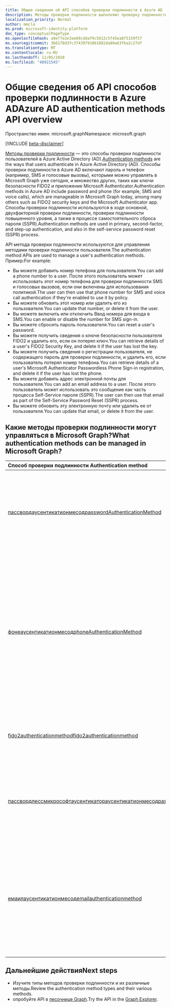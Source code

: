 ```yaml
---
title: Общие сведения об API способов проверки подлинности в Azure AD
description: Методы проверки подлинности выполняют проверку подлинности пользователей в Azure AD.
localization_priority: Normal
author: mmcla
ms.prod: microsoft-identity-platform
doc_type: conceptualPageType
ms.openlocfilehash: a9ef7e2e3ae69cddaf9c5812c5f45ea8f5159f57
ms.sourcegitcommit: 366178d3fc37439791061082da80a63fba2c27df
ms.translationtype: MT
ms.contentlocale: ru-RU
ms.lasthandoff: 11/05/2020
ms.locfileid: "48921545"
---
```

# <a name="azure-ad-authentication-methods-api-overview"></a><span data-ttu-id="09d4b-103">Общие сведения об API способов проверки подлинности в Azure AD</span><span class="sxs-lookup"><span data-stu-id="09d4b-103">Azure AD authentication methods API overview</span></span>

<span data-ttu-id="09d4b-104">Пространство имен: microsoft.graph</span><span class="sxs-lookup"><span data-stu-id="09d4b-104">Namespace: microsoft.graph</span></span>

[!INCLUDE [beta-disclaimer](../../includes/beta-disclaimer.md)]

<span data-ttu-id="09d4b-105">[Методы проверки подлинности](/azure/active-directory/authentication/concept-authentication-methods) — это способы проверки подлинности пользователей в Azure Active Directory (AD).</span><span class="sxs-lookup"><span data-stu-id="09d4b-105">[Authentication methods](/azure/active-directory/authentication/concept-authentication-methods) are the ways that users authenticate in Azure Active Directory (AD).</span></span> <span data-ttu-id="09d4b-106">Способы проверки подлинности в Azure AD включают пароль и телефон (например, SMS и голосовые вызовы), которыми можно управлять в Microsoft Graph уже сегодня, и множество других, таких как ключи безопасности FIDO2 и приложение Microsoft Authenticator.</span><span class="sxs-lookup"><span data-stu-id="09d4b-106">Authentication methods in Azure AD include password and phone (for example, SMS and voice calls), which are manageable in Microsoft Graph today, among many others such as FIDO2 security keys and the Microsoft Authenticator app.</span></span> <span data-ttu-id="09d4b-107">Способы проверки подлинности используются в ходе основной, двухфакторной проверки подлинности, проверки подлинности повышенного уровня, а также в процессе самостоятельного сброса пароля (SSPR).</span><span class="sxs-lookup"><span data-stu-id="09d4b-107">Authentication methods are used in primary, second-factor, and step-up authentication, and also in the self-service password reset (SSPR) process.</span></span>

<span data-ttu-id="09d4b-108">API метода проверки подлинности используются для управления методами проверки подлинности пользователя.</span><span class="sxs-lookup"><span data-stu-id="09d4b-108">The authentication method APIs are used to manage a user's authentication methods.</span></span> <span data-ttu-id="09d4b-109">Пример:</span><span class="sxs-lookup"><span data-stu-id="09d4b-109">For example:</span></span>

* <span data-ttu-id="09d4b-110">Вы можете добавить номер телефона для пользователя.</span><span class="sxs-lookup"><span data-stu-id="09d4b-110">You can add a phone number to a user.</span></span> <span data-ttu-id="09d4b-111">После этого пользователь может использовать этот номер телефона для проверки подлинности SMS и голосовых вызовов, если они включены для использования политикой.</span><span class="sxs-lookup"><span data-stu-id="09d4b-111">The user can then use that phone number for SMS and voice call authentication if they're enabled to use it by policy.</span></span>
* <span data-ttu-id="09d4b-112">Вы можете обновить этот номер или удалить его из пользователя.</span><span class="sxs-lookup"><span data-stu-id="09d4b-112">You can update that number, or delete it from the user.</span></span>
* <span data-ttu-id="09d4b-113">Вы можете включить или отключить Ввод номера для входа в SMS.</span><span class="sxs-lookup"><span data-stu-id="09d4b-113">You can enable or disable the number for SMS sign-in.</span></span>
* <span data-ttu-id="09d4b-114">Вы можете сбросить пароль пользователя.</span><span class="sxs-lookup"><span data-stu-id="09d4b-114">You can reset a user's password.</span></span>
* <span data-ttu-id="09d4b-115">Вы можете получить сведения о ключе безопасности пользователя FIDO2 и удалить его, если он потерял ключ.</span><span class="sxs-lookup"><span data-stu-id="09d4b-115">You can retrieve details of a user's FIDO2 Security Key, and delete it if the user has lost the key.</span></span>
* <span data-ttu-id="09d4b-116">Вы можете получить сведения о регистрации пользователя, не содержащего пароль для проверки подлинности, и удалить его, если пользователь потерял номер телефона.</span><span class="sxs-lookup"><span data-stu-id="09d4b-116">You can retrieve details of a user's Microsoft Authenticator Passwordless Phone Sign-in registration, and delete it if the user has lost the phone.</span></span>
* <span data-ttu-id="09d4b-117">Вы можете добавить адрес электронной почты для пользователя.</span><span class="sxs-lookup"><span data-stu-id="09d4b-117">You can add an email address to a user.</span></span> <span data-ttu-id="09d4b-118">После этого пользователь может использовать это сообщение как часть процесса Self-Service пароля (SSPR).</span><span class="sxs-lookup"><span data-stu-id="09d4b-118">The user can then use that email as part of the Self-Service Password Reset (SSPR) process.</span></span>
* <span data-ttu-id="09d4b-119">Вы можете обновить эту электронную почту или удалить ее от пользователя.</span><span class="sxs-lookup"><span data-stu-id="09d4b-119">You can update that email, or delete it from the user.</span></span>

## <a name="what-authentication-methods-can-be-managed-in-microsoft-graph"></a><span data-ttu-id="09d4b-120">Какие методы проверки подлинности могут управляться в Microsoft Graph?</span><span class="sxs-lookup"><span data-stu-id="09d4b-120">What authentication methods can be managed in Microsoft Graph?</span></span>

|<span data-ttu-id="09d4b-121">Способ проверки подлинности </span><span class="sxs-lookup"><span data-stu-id="09d4b-121">Authentication method</span></span>       | <span data-ttu-id="09d4b-122">Описание</span><span class="sxs-lookup"><span data-stu-id="09d4b-122">Description</span></span> |<span data-ttu-id="09d4b-123">Примеры</span><span class="sxs-lookup"><span data-stu-id="09d4b-123">Examples</span></span>     |
|:---------------------------|:------------|:------------|
|[<span data-ttu-id="09d4b-124">пассвордаусентикатионмесод</span><span class="sxs-lookup"><span data-stu-id="09d4b-124">passwordAuthenticationMethod</span></span>](passwordauthenticationmethod.md)| <span data-ttu-id="09d4b-125">В настоящее время в Azure AD используется пароль, используемый по умолчанию в качестве основного метода проверки подлинности.</span><span class="sxs-lookup"><span data-stu-id="09d4b-125">A password is currently the default primary authentication method in Azure AD.</span></span>|<span data-ttu-id="09d4b-126">сбросить пароль пользователя.</span><span class="sxs-lookup"><span data-stu-id="09d4b-126">Reset a user's password</span></span>|
|[<span data-ttu-id="09d4b-127">фонеаусентикатионмесод</span><span class="sxs-lookup"><span data-stu-id="09d4b-127">phoneAuthenticationMethod</span></span>](phoneauthenticationmethod.md)|<span data-ttu-id="09d4b-128">Пользователь может использовать телефон для проверки подлинности с помощью [SMS или голосовых вызовов](/azure/active-directory/authentication/concept-authentication-methods#phone-options) (как это разрешено политикой).</span><span class="sxs-lookup"><span data-stu-id="09d4b-128">A phone can be used by a user to authenticate using [SMS or voice calls](/azure/active-directory/authentication/concept-authentication-methods#phone-options) (as allowed by policy).</span></span>|<span data-ttu-id="09d4b-129">Просмотрите номера телефонов проверки подлинности пользователя.</span><span class="sxs-lookup"><span data-stu-id="09d4b-129">See a user's authentication phone numbers.</span></span> <span data-ttu-id="09d4b-130">Добавление, обновление или удаление номера телефона для пользователя.</span><span class="sxs-lookup"><span data-stu-id="09d4b-130">Add, update, or remove a phone number to a user.</span></span> <span data-ttu-id="09d4b-131">Включение или отключение основного мобильного телефона для входа в SMS.</span><span class="sxs-lookup"><span data-stu-id="09d4b-131">Enable or disable a primary mobile phone for SMS sign-in.</span></span>|
|[<span data-ttu-id="09d4b-132">fido2authenticationmethod</span><span class="sxs-lookup"><span data-stu-id="09d4b-132">fido2authenticationmethod</span></span>](fido2authenticationmethod.md)|<span data-ttu-id="09d4b-133">Пользователь может использовать ключ безопасности FIDO2, чтобы войти в Azure AD.</span><span class="sxs-lookup"><span data-stu-id="09d4b-133">A FIDO2 Security Key can be used by a user to sign in to Azure AD.</span></span>|<span data-ttu-id="09d4b-134">Удаление потерянного ключа безопасности FIDO2.</span><span class="sxs-lookup"><span data-stu-id="09d4b-134">Delete a lost FIDO2 Security Key.</span></span>|
|[<span data-ttu-id="09d4b-135">пассвордлессмикрософтаусентикатораусентикатионмесод</span><span class="sxs-lookup"><span data-stu-id="09d4b-135">passwordlessmicrosoftauthenticatorauthenticationmethod</span></span>](passwordlessmicrosoftauthenticatorauthenticationmethod.md)|<span data-ttu-id="09d4b-136">Пользователь, не поддерживающий пароль для проверки подлинности, может использовать для входа в Azure AD.</span><span class="sxs-lookup"><span data-stu-id="09d4b-136">Microsoft Authenticator Passwordless Phone Sign-in can be used by a user to sign in to Azure AD</span></span>|<span data-ttu-id="09d4b-137">Удаление метода проверки подлинности при входе без пароля.</span><span class="sxs-lookup"><span data-stu-id="09d4b-137">Delete a Passwordless Phone Sign-in authentication method.</span></span>|
|[<span data-ttu-id="09d4b-138">емаилаусентикатионмесод</span><span class="sxs-lookup"><span data-stu-id="09d4b-138">emailauthenticationmethod</span></span>](emailauthenticationmethod.md)|<span data-ttu-id="09d4b-139">Адрес электронной почты может быть пользователем в рамках процесса Self-Serviceного сброса пароля (SSPR).</span><span class="sxs-lookup"><span data-stu-id="09d4b-139">An email address can be user by a user as part of the Self-Service Password Reset (SSPR) process.</span></span>|<span data-ttu-id="09d4b-140">Просмотрите адрес электронной почты для проверки подлинности пользователя.</span><span class="sxs-lookup"><span data-stu-id="09d4b-140">See a user's authentication email address.</span></span> <span data-ttu-id="09d4b-141">Добавление, обновление или удаление адреса электронной почты для пользователя.</span><span class="sxs-lookup"><span data-stu-id="09d4b-141">Add, update, or remove an email address to a user.</span></span>|

## <a name="next-steps"></a><span data-ttu-id="09d4b-142">Дальнейшие действия</span><span class="sxs-lookup"><span data-stu-id="09d4b-142">Next steps</span></span>

* <span data-ttu-id="09d4b-143">Изучите типы методов проверки подлинности и их различные методы.</span><span class="sxs-lookup"><span data-stu-id="09d4b-143">Review the authentication method types and their various methods.</span></span>
* <span data-ttu-id="09d4b-144">опробуйте API в [песочнице Graph](https://developer.microsoft.com/graph/graph-explorer).</span><span class="sxs-lookup"><span data-stu-id="09d4b-144">Try the API in the [Graph Explorer](https://developer.microsoft.com/graph/graph-explorer).</span></span>